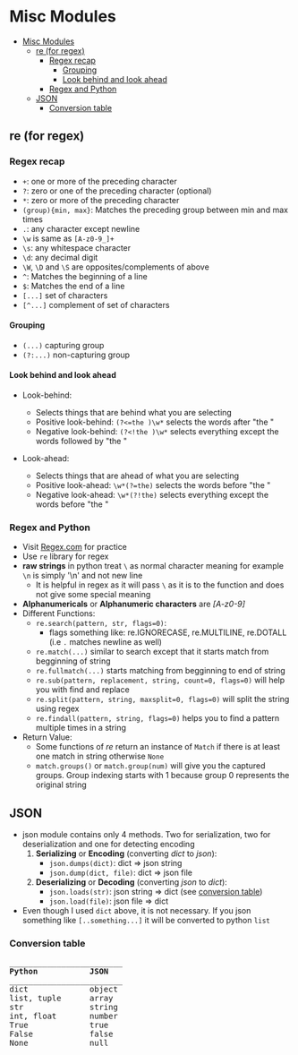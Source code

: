 # Misc Modules

- [Misc Modules](#misc-modules)
  - [re (for regex)](#re-for-regex)
    - [Regex recap](#regex-recap)
      - [Grouping](#grouping)
      - [Look behind and look ahead](#look-behind-and-look-ahead)
    - [Regex and Python](#regex-and-python)
  - [JSON](#json)
    - [Conversion table](#conversion-table)

## re (for regex)

### Regex recap

- `+`: one or more of the preceding character
- `?`: zero or one of the preceding character (optional)
- `*`: zero or more of the preceding character
- `(group){min, max}`: Matches the preceding group between min and max times
- `.`: any character except newline
- `\w` is same as `[A-z0-9_]+`
- `\s`: any whitespace character
- `\d`: any decimal digit
- `\W`, `\D` and `\S` are opposites/complements of above
- `^`: Matches the beginning of a line
- `$`: Matches the end of a line
- `[...]` set of characters
- `[^...]` complement of set of characters

#### Grouping

- `(...)` capturing group
- `(?:...)` non-capturing group

#### Look behind and look ahead

- Look-behind:

  - Selects things that are behind what you are selecting
  - Positive look-behind: `(?<=the )\w*` selects the words after "the "
  - Negative look-behind: `(?<!the )\w*` selects everything except the words followed by "the "

- Look-ahead:
  - Selects things that are ahead of what you are selecting
  - Positive look-ahead: `\w*(?=the)` selects the words before "the "
  - Negative look-ahead: `\w*(?!the)` selects everything except the words before "the "

### Regex and Python

- Visit [Regex.com](https://regexr.com/) for practice
- Use `re` library for regex
- **raw strings** in python treat `\` as normal character meaning for example `\n` is simply '\n' and not new line
  - It is helpful in regex as it will pass `\` as it is to the function and does not give some special meaning
- **Alphanumericals** or **Alphanumeric characters** are _[A-z0-9]_
- Different Functions:
  - `re.search(pattern, str, flags=0)`:
    - flags something like: re.IGNORECASE, re.MULTILINE, re.DOTALL (i.e `.` matches newline as well)
  - `re.match(...)` similar to search except that it starts match from begginning of string
  - `re.fullmatch(...)` starts matching from begginning to end of string
  - `re.sub(pattern, replacement, string, count=0, flags=0)` will help you with find and replace
  - `re.split(pattern, string, maxsplit=0, flags=0)` will split the string using regex
  - `re.findall(pattern, string, flags=0)` helps you to find a pattern multiple times in a string
- Return Value:
  - Some functions of _re_ return an instance of `Match` if there is at least one match in string otherwise `None`
  - `match.groups()` or `match.group(num)` will give you the captured groups. Group indexing starts with 1 because group 0 represents the original string

## JSON

- json module contains only 4 methods. Two for serialization, two for deserialization and one for detecting encoding
  1. **Serializing** or **Encoding** (converting _dict_ to _json_):
     - `json.dumps(dict)`: dict => json string
     - `json.dump(dict, file)`: dict => json file
  2. **Deserializing** or **Decoding** (converting _json_ to _dict_):
     - `json.loads(str)`: json string => dict (see [conversion table](#conversion-table))
     - `json.load(file)`: json file => dict
- Even though I used `dict` above, it is not necessary. If you json something like `[..something...]` it will be converted to python `list`

### Conversion table

<pre>
________________________
<b>Python</b>           <b>JSON</b>
________________________
dict             object
list, tuple      array
str              string
int, float       number
True             true
False            false
None             null
</pre>
